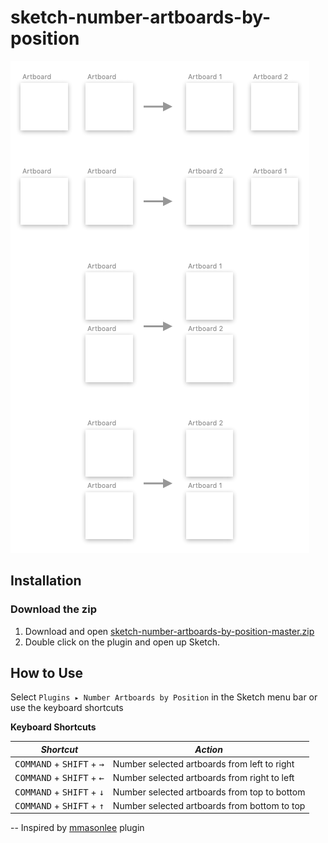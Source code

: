 # sketch-number-artboards-by-position

![Screenshot](sample.png)

## Installation

### Download the zip
1. Download and open [sketch-number-artboards-by-position-master.zip](https://github.com/radermacher/sketch-number-artboards-by-position/archive/master.zip)
2. Double click on the plugin and open up Sketch.

## How to Use
Select `Plugins ▸ Number Artboards by Position` in the Sketch menu bar or use the keyboard shortcuts

**Keyboard Shortcuts**

| *Shortcut*                                        | *Action*                          |
|---------------------------------------------------|-----------------------------------|
| <kbd>COMMAND</kbd> + <kbd>SHIFT</kbd> + <kbd>→</kbd> | Number selected artboards from left to right
| <kbd>COMMAND</kbd> + <kbd>SHIFT</kbd> + <kbd>←</kbd> | Number selected artboards from right to left
| <kbd>COMMAND</kbd> + <kbd>SHIFT</kbd> + <kbd>↓</kbd> | Number selected artboards from top to bottom
| <kbd>COMMAND</kbd> + <kbd>SHIFT</kbd> + <kbd>↑</kbd> | Number selected artboards from bottom to top

--
Inspired by [mmasonlee](https://github.com/mmasonlee/sketch-number-artboards) plugin